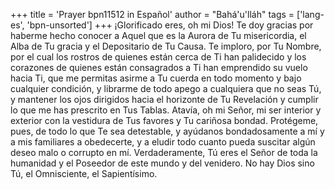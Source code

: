 +++
title = 'Prayer bpn11512 in Español'
author = "Bahá'u'lláh"
tags = ['lang-es', 'bpn-unsorted']
+++
¡Glorificado eres, oh mi Dios! Te doy gracias por haberme hecho conocer a Aquel que es la Aurora de Tu misericordia, el Alba de Tu gracia y el Depositario de Tu Causa. Te imploro, por Tu Nombre, por el cual los rostros de quienes están cerca de Ti han palidecido y los corazones de quienes están consagrados a Ti han emprendido su vuelo hacia Ti, que me permitas asirme a Tu cuerda en todo momento y bajo cualquier condición, y librarme de todo apego a cualquiera que no seas Tú, y mantener los ojos dirigidos hacia el horizonte de Tu Revelación y cumplir lo que me has prescrito en Tus Tablas.
Atavía, oh mi Señor, mi ser interior y exterior con la vestidura de Tus favores y Tu cariñosa bondad. Protégeme, pues, de todo lo que Te sea detestable, y ayúdanos bondadosamente a mí y a mis familiares a obedecerte, y a eludir todo cuanto pueda suscitar algún deseo malo o corrupto en mí.
Verdaderamente, Tú eres el Señor de toda la humanidad y el Poseedor de este mundo y del venidero. No hay Dios sino Tú, el Omnisciente, el Sapientísimo.
